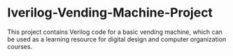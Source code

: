 # Iverilog-Vending-Machine-Project
This project contains Verilog code for a basic vending machine, which can be used as a learning resource for digital design and computer organization courses.

